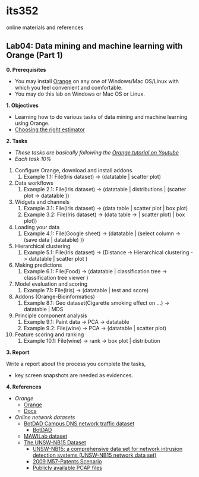 # its352
online materials and references

## Lab04: Data mining and machine learning with Orange (Part 1)
**0. Prerequisites**

* You may install [Orange](https://orange.biolab.si/) on any one of Windows/Mac OS/Linux with which you feel convenient and comfortable.
* You may do this lab on Windows or Mac OS or Linux.

**1. Objectives**

* Learning how to do various tasks of data mining and machine learning using Orange.
* [Choosing the right estimator](https://scikit-learn.org/stable/tutorial/machine_learning_map/index.html)

**2. Tasks**

* *These tasks are basically following the [Orange tutorial on  Youtube](https://www.youtube.com/watch?v=HXjnDIgGDuI&list=PLmNPvQr9Tf-ZSDLwOzxpvY-HrE0yv-8Fy)*
* *Each task 10%*

1. Configure Orange, download and install addons.
   1. Example 1.1: File(Iris dataset) -> (datatable | scatter plot)
2. Data workflows
   1. Example 2.1: File(Iris dataset) -> (datatable | distributions | (scatter plot -> datatable ))
3. Widgets and channels
   1. Example 3.1: File(Iris dataset) -> (data table | scatter plot | box plot)
   2. Example 3.2: File(Iris dataset) -> (data table -> | scatter plot) | box plot))
4. Loading your data
   1. Example 4.1: File(Google sheet) -> (datatable | (select column ->(save data | datatable) ))
5. Hierarchical clustering
   1. Example 5.1: File(Iris dataset) -> (Distance -> Hierarchical clustering -> datatable | scatter plot )
6. Making predictions
   1. Example 6.1: File(Food) -> (datatable | classification tree -> classification tree viewer )
7. Model evaluation and scoring
   1. Example 7.1: File(Iris) -> (datatable | test and score)
8. Addons (Orange-Bioinformatics)
   1. Example 8.1: Geo dataset(Cigarette smoking effect on ...) -> datatable | MDS
9.  Principle component analysis
    1. Example 9.1: Paint data -> PCA -> datatable
    2. Example 9.2: File(wine) -> PCA -> (datatable | scatter plot)
10. Feature scoring and ranking
    1.  Example 10.1: File(wine) -> rank -> box plot | distribution



**3. Report**

Write a report about the process you complete the tasks, 
* key screen snapshots are needed as evidences.


**4. References**

* _Orange_
  * [Orange](https://orange.biolab.si/)
  * [Docs](https://orange.biolab.si/docs/)
* _Online network datasets_
  * [BotDAD Campus DNS network traffic dataset](https://data.mendeley.com/datasets/zh3wnddzxy/2)
    * [BotDAD](https://github.com/mannirulz/BotDAD)
  * [MAWILab dataset](http://www.fukuda-lab.org/mawilab/index.html)
  * [The UNSW-NB15 Dataset](https://www.unsw.adfa.edu.au/unsw-canberra-cyber/cybersecurity/ADFA-NB15-Datasets/)
    * [UNSW-NB15: a comprehensive data set for network intrusion detection systems (UNSW-NB15 network data set)](https://ieeexplore.ieee.org/document/7348942)
    * [2009 M57-Patents Scenario](https://digitalcorpora.org/corpora/scenarios/m57-patents-scenario)
    * [Publicly available PCAP files](https://www.netresec.com/index.ashx?page=PcapFiles)